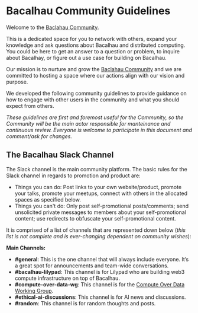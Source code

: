 # Bacalhau Community Guidelines

Welcome to the [Baclahau Community](https://www.bacalhau.org/). 

This is a dedicated space for you to network with others, expand your knowledge and ask questions about Bacalhau and distributed computing.
You could be here to get an answer to a question or problem, to inquire about Bacalhay, or figure out a use case for building on Bacalhau.

Our mission is to nurture and grow the [Baclahau Community](https://www.bacalhau.org/) and we are committed to hosting a space where our actions align with our vision and purpose. 

We developed the following community guidelines to provide guidance on how to engage with other users in the community and what you should expect from others. 

*These guidelines are first and foremost useful for the Community, so the Community will be the main actor responsible for manteinance and continuous review. Everyone is welcome to participate in this document and comment/ask for changes.*

## The Bacalhau Slack Channel

The Slack channel is the main community platform. The basic rules for the Slack channel in regards to promotion and product are: 
* Things you can do: Post links to your own website/product, promote your talks, promote your meetups, connect with others in the allocated spaces as specified below.
* Things you can't do: Only post self-promotional posts/comments; send unsolicited private messages to members about your self-promotional content; use redirects to obfuscate your self-promotional content.

It is comprised of a list of channels that are represented down below (*this list is not complete and is ever-changing dependent on community wishes*):

**Main Channels:**

* **#general**: This is the one channel that will always include everyone. It’s a great spot for announcements and team-wide conversations.
* **#bacalhau-lilypad**: This channel is for Lilypad who are building web3 compute infrastructure on top of Bacalhau.
* **#compute-over-data-wg**: This channel is for the [Compute Over Data Working Group](https://www.cod.cloud/).
* **#ethical-ai-discussions**: This channel is for AI news and discussions.
* **#random**: This channel is for random thoughts and posts.
